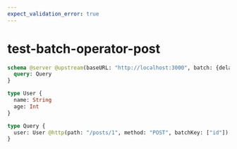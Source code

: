 ```yaml
---
expect_validation_error: true
---
```


# test-batch-operator-post

```graphql @server
schema @server @upstream(baseURL: "http://localhost:3000", batch: {delay: 1}) {
  query: Query
}

type User {
  name: String
  age: Int
}

type Query {
  user: User @http(path: "/posts/1", method: "POST", batchKey: ["id"])
}
```
